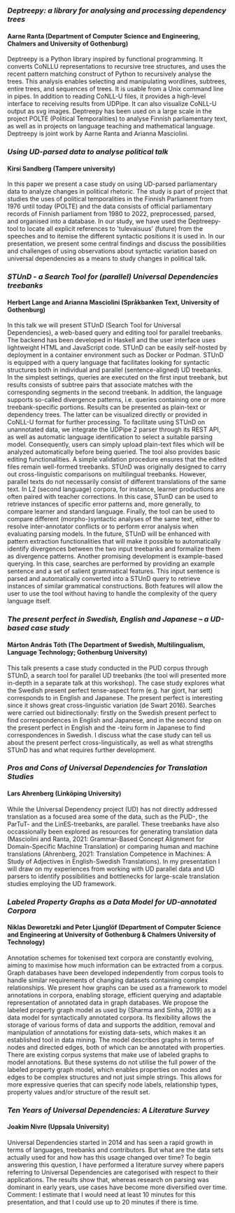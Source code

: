 

### _Deptreepy: a library for analysing and processing dependency trees_
#### Aarne Ranta (Department of Computer Science and Engineering, Chalmers and University of Gothenburg)
Deptreepy is a Python library inspired by functional programming. It converts CoNLLU representations to recursive tree structures, and uses the recent pattern matching construct of Python to recursively analyse the trees. This analysis enables selecting and manipulating wordlines, subtrees, entire trees, and sequences of trees. It is usable from a Unix command line in pipes. In addition to reading CoNLL-U files, it provides a high-level interface to receiving results from UDPipe. It can also visualize CoNLL-U output as svg images. Deptreepy has been used on a large scale in the project POLTE (Political Temporalities) to analyse Finnish parliamentary text, as well as in projects on language teaching and mathematical language. Deptreepy is joint work by Aarne Ranta and Arianna Masciolini.  

### _Using UD-parsed data to analyse political talk_
#### Kirsi Sandberg (Tampere university)
In this paper we present a case study on using UD-parsed parliamentary data to analyze changes in political rhetoric. The study is part of project that studies the uses of political temporalities in the Finnish Parliament from 1976 until today (POLTE) and the data consists of official parliamentary records of Finnish parliament from 1980 to 2022, preprocessed, parsed, and organised into a database. In our study, we have used the Deptreepy-tool to locate all explicit references to 'tulevaisuus' (future) from the speeches and to itemise the different syntactic positions it is used in. In our presentation, we present some central findings and discuss the possibilities and challenges of using observations about syntactic variation based on universal dependencies as a means to study changes in political talk.

### _STUnD - a Search Tool for (parallel) Universal Dependencies treebanks_
#### Herbert Lange and Arianna Masciolini (Språkbanken Text, University of Gothenburg)
In this talk we will present STUnD (Search Tool for Universal Dependencies), a web-based query and editing tool for parallel treebanks.  The backend has been developed in Haskell and the user interface uses lightweight HTML and JavaScript code. STUnD can be easily self-hosted by deployment in a container environment such as Docker or Podman.  STUnD is equipped with a query language that facilitates looking for syntactic structures both in individual and parallel (sentence-aligned) UD treebanks. In the simplest settings, queries are executed on the first input treebank, but results consists of subtree pairs that associate matches with the corresponding segments in the second treebank. In addition, the language supports so-called divergence patterns, i.e. queries containing one or more treebank-specific portions. Results can be presented as plain-text or dependency trees. The latter can be visualized directly or provided in CoNLL-U format for further processing.  To facilitate using STUnD on unannotated data, we integrate the UDPipe 2 parser through its REST API, as well as automatic language identification to select a suitable parsing model. Consequently, users can simply upload plain-text files which will be analyzed automatically before being queried. The tool also provides basic editing functionalities. A simple validation procedure ensures that the edited files remain well-formed treebanks.  STUnD was originally designed to carry out cross-linguistic comparisons on multilingual treebanks. However, parallel texts do not necessarily consist of different translations of the same text. In L2 (second language) corpora, for instance, learner productions are often paired with teacher corrections. In this case, STunD can be used to retrieve instances of specific error patterns and, more generally, to compare learner and standard language. Finally, the tool can be used to compare different (morpho-)syntactic analyses of the same text, either to resolve inter-annotator conflicts or to perform error analysis when evaluating parsing models.  In the future, STUnD will be enhanced with pattern extraction functionalities that will make it possible to automatically identify divergences between the two input treebanks and formalize them as divergence patterns. Another promising development is example-based querying. In this case, searches are performed by providing an example sentence and a set of salient grammatical features. This input sentence is parsed and automatically converted into a STUnD query to retrieve instances of similar grammatical constructions. Both features will allow the user to use the tool without having to handle the complexity of the query language itself.

### _The present perfect in Swedish, English and Japanese – a UD-based case study_
#### Márton András Tóth (The Department of Swedish, Multilingualism, Language Technology; Gothenburg University)
This talk presents a case study conducted in the PUD corpus through STUnD, a search tool for parallel UD treebanks (the tool will presented more in-depth in a separate talk at this workshop). The case study explores what the Swedish present perfect tense-aspect form (e.g. har gjort, har sett) corresponds to in English and Japanese. The present perfect is interesting since it shows great cross-linguistic variation (de Swart 2016). Searches were carried out bidirectionally: firstly on the Swedish present perfect to find correspondences in English and Japanese, and in the second step on the present perfect in English and the -teiru form in Japanese to find correspondences in Swedish. I discuss what the case study can tell us about the present perfect cross-linguistically, as well as what strengths STUnD has and what requires further development.

### _Pros and Cons of Universal Dependencies for Translation Studies_
#### Lars Ahrenberg (Linköping University)
While the Universal Dependency project (UD) has not directly addressed translation as a focused area some of the data, such as the PUD-, the ParTuT- and the LinES-treebanks, are parallel. These treebanks have also occassionally been explored as resources for generating translation data (Masciolini and Ranta, 2021: Grammar-Based Concept Alignment for Domain-Specific Machine Translation) or comparing human and machine translations (Ahrenberg, 2021: Translation Competence in Machines: A Study of Adjectives in English-Swedish Translations). In my presentation I will draw on my experiences from working with UD parallel data and UD parsers to identify possibilities and bottlenecks for large-scale translation studies employing the UD framework.

### _Labeled Property Graphs as a Data Model for UD-annotated Corpora_
#### Niklas Deworetzki and Peter Ljunglöf (Department of Computer Science and Engineering at University of Gothenburg & Chalmers University of Technology)
Annotation schemes for tokenised text corpora are constantly evolving, aiming to maximise how much information can be extracted from a corpus. Graph databases have been developed independently from corpus tools to handle similar requirements of changing datasets containing complex relationships. We present how graphs can be used as a framework to model annotations in corpora, enabling storage, efficient querying and adaptable representation of annotated data in graph databases.  We propose the labeled property graph model as used by (Sharma and Sinha, 2019) as a data model for syntactically annotated corpora. Its flexibility allows the storage of various forms of data and supports the addition, removal and manipulation of annotations for existing data-sets, which makes it an established tool in data mining. The model describes graphs in terms of nodes and directed edges, both of which can be annotated with properties.  There are existing corpus systems that make use of labeled graphs to model annotations. But these systems do not utilise the full power of the labeled property graph model, which enables properties on nodes and edges to be complex structures and not just simple strings. This allows for more expressive queries that can specify node labels, relationship types, property values and/or structure of the result set. 

### _Ten Years of Universal Dependencies: A Literature Survey_
#### Joakim Nivre (Uppsala University)
Universal Dependencies started in 2014 and has seen a rapid growth in terms of languages, treebanks and contributors. But what are the data sets actually used for and how has this usage changed over time? To begin answering this question, I have performed a literature survey where papers referring to Universal Dependencies are categorised with respect to their applications. The results show that, whereas research on parsing was dominant in early years, use cases have become more diversified over time.   Comment: I estimate that I would need at least 10 minutes for this presentation, and that I could use up to 20 minutes if there is time.
